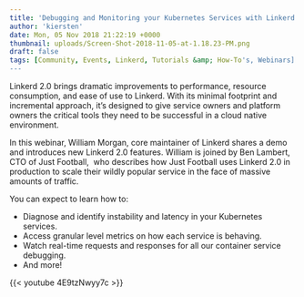 ```yaml
---
title: 'Debugging and Monitoring your Kubernetes Services with Linkerd 2.0'
author: 'kiersten'
date: Mon, 05 Nov 2018 21:22:19 +0000
thumbnail: uploads/Screen-Shot-2018-11-05-at-1.18.23-PM.png
draft: false
tags: [Community, Events, Linkerd, Tutorials &amp; How-To's, Webinars]
---
```


Linkerd 2.0 brings dramatic improvements to performance, resource consumption,
and ease of use to Linkerd. With its minimal footprint and incremental approach,
it’s designed to give service owners and platform owners the critical tools they
need to be successful in a cloud native environment.

In this webinar, William Morgan, core maintainer of Linkerd shares a demo and
introduces new Linkerd 2.0 features. William is joined by Ben Lambert, CTO of
Just Football,  who describes how Just Football uses Linkerd 2.0 in production
to scale their wildly popular service in the face of massive amounts of traffic.

You can expect to learn how to:

- Diagnose and identify instability and latency in your Kubernetes services.
- Access granular level metrics on how each service is behaving.
- Watch real-time requests and responses for all our container service debugging.
- And more!

{{< youtube 4E9tzNwyy7c >}}
